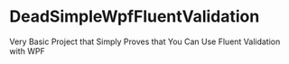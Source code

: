 DeadSimpleWpfFluentValidation
=============================

Very Basic Project that Simply Proves that You Can Use Fluent Validation with WPF
